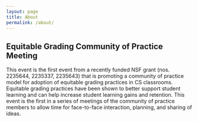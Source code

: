 ```yaml
---
layout: page
title: About
permalink: /about/
---
```


## Equitable Grading Community of Practice Meeting ##

This event is the first event from a recently funded NSF grant (nos. 2235644, 2235337, 2235643) that is promoting a community of practice model for adoption of equitable grading practices in CS classrooms. Equitable grading practices have been shown to better support student learning and can help increase student learning gains and retention. This event is the first in a series of meetings of the community of practice members to allow time for face-to-face interaction, planning, and sharing of ideas. 

